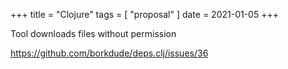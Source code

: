 +++
title = "Clojure"
tags = [ "proposal" ]
date = 2021-01-05
+++

Tool downloads files without permission

<https://github.com/borkdude/deps.clj/issues/36>
